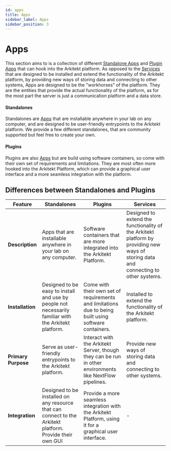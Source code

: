 ```yaml
---
id: apps
title: Apps
sidebar_label: Apps
sidebar_position: 3
---
```


# Apps

This section aims to is a collection of different [Standalone Apps](/docs/apps/standalones) and [Plugin Apps](/docs/apps/plugins) that can hook into the Arkitekt platform.
As opposed to the [Services](/docs/design/services/) that are designed to be installed and extend the functionality of the Arkitekt platform, by providing
new ways of storing data and connecting to other systems,  Apps are designed to be the "workhorses" of the platform. 
They are the entities that provide the actual functionality of the platform, as for the most part the server is just a communication platform and a data store.

#### Standalones

Standalones are [Apps](/docs/apps/) that are installable anywhere in your lab on any computer, and are designed to be user-friendly entrypoints
to the Arkitekt platform. We provide a few different standalones, that are community supported but feel free to create your own. 


#### Plugins

Plugins are also [Apps](/docs/apps/) but are build using software containers, so come with their own set of requirements and limitations.
They are most often more hooked into the Arkitekt Platform, which can provide a graphical user interface and a more seamless integration with the platform.


## Differences between Standalones and Plugins

| Feature            | Standalones                                                                                      | Plugins                                                                                               | Services                                                                 |
|--------------------|--------------------------------------------------------------------------------------------------|-------------------------------------------------------------------------------------------------------|--------------------------------------------------------------------------|
| **Description**    | Apps that are installable anywhere in your lab on any computer.                                  | Software containers that are more integrated into the Arkitekt Platform.                            | Designed to extend the functionality of the Arkitekt platform by providing new ways of storing data and connecting to other systems. |
| **Installation**   | Designed to be easy to install and use by people not necessarily familiar with the Arkitekt platform. | Come with their own set of requirements and limitations due to being built using software containers. | Installed to extend the functionality of the Arkitekt platform.         |
| **Primary Purpose**| Serve as user-friendly entrypoints to the Arkitekt platform.                                     | Interact with the Arkitekt Server, though they can be run in other environments like NextFlow pipelines. | Provide new ways of storing data and connecting to other systems.       |
| **Integration**    | Designed to be installed on any resource that can connect to the Arkitekt platform. Provide their own GUI              | Provide a more seamless integration with the Arkitekt Platform, using it for a graphical user interface. | -                                                                        |
